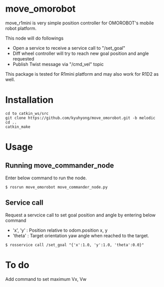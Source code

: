 # move_omorobot

move_r1mini is very simple position controller for OMOROBOT's mobile robot platform. 

This node will do followings
- Open a service to receive a service call to "/set_goal"
- Diff wheel controller will try to reach new goal position and angle requested
- Publish Twist message via "/cmd_vel" topic

This package is tested for R1mini platform and may also work for R1D2 as well.

# Installation

```
cd to catkin_ws/src
git clone https://github.com/kyuhyong/move_omorobot.git -b melodic
cd ..
catkin_make
```

# Usage

## Running move_commander_node

Enter below command to run the node.

```
$ rosrun move_omorobot move_commander_node.py
```

## Service call

Request a servcice call to set goal position and angle by entering below command
- 'x', 'y' : Position relative to odom.position x, y
- 'theta' : Target orientation yaw angle when reached to the target.

```
$ rosservice call /set_goal "{'x':1.0, 'y':1.0, 'theta':0.0}"
```

# To do

Add command to set maximum Vx, Vw
